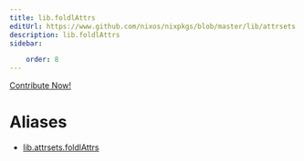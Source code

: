 ```yaml
---
title: lib.foldlAttrs
editUrl: https://www.github.com/nixos/nixpkgs/blob/master/lib/attrsets.nix#L484C16
description: lib.foldlAttrs
sidebar:

    order: 8
---
```


<a href="https://www.github.com/nixos/nixpkgs/blob/master/lib/attrsets.nix#L484C16">Contribute Now!</a>


# Aliases

- [lib.attrsets.foldlAttrs](reference/lib/attrsets/lib-attrsets-foldlAttrs)


